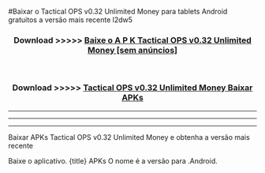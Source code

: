 #Baixar o Tactical OPS v0.32 Unlimited Money   para tablets Android gratuitos a versão mais recente l2dw5


<div align="center">
<h3>Download >>>>> <a href="https://pt-web.web.app/?pt= Tactical OPS v0.32 Unlimited Money ">Baixe o A P K Tactical OPS v0.32 Unlimited Money  [sem anúncios]</a></h3><br>

<h3>Download >>>>> <a href="https://pt-web.web.app/?pt= Tactical OPS v0.32 Unlimited Money ">Tactical OPS v0.32 Unlimited Money  Baixar APKs</a></h3>
</div>

----------------------------------------------------------

----------------------------------------------------------

----------------------------------------------------------

Baixar APKs Tactical OPS v0.32 Unlimited Money  e obtenha a versão mais recente

Baixe o aplicativo. {title} APKs O nome é a versão para .Android.


